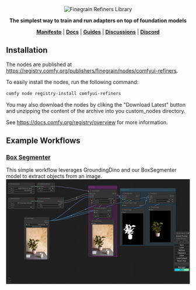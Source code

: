 <div align="center">

<picture>
  <source media="(prefers-color-scheme: dark)" srcset="https://raw.githubusercontent.com/finegrain-ai/refiners/main/assets/logo_dark.png">
  <source media="(prefers-color-scheme: light)" srcset="https://raw.githubusercontent.com/finegrain-ai/refiners/main/assets/logo_light.png">
  <img alt="Finegrain Refiners Library" width="352" height="128" style="max-width: 100%;">
</picture>

**The simplest way to train and run adapters on top of foundation models**

[**Manifesto**](https://refine.rs/home/why/) |
[**Docs**](https://refine.rs) |
[**Guides**](https://refine.rs/guides/adapting_sdxl/) |
[**Discussions**](https://github.com/finegrain-ai/refiners/discussions) |
[**Discord**](https://discord.gg/mCmjNUVV7d)

</div>

## Installation

The nodes are published at https://registry.comfy.org/publishers/finegrain/nodes/comfyui-refiners.

To easily install the nodes, run the following command:
```bash
comfy node registry-install comfyui-refiners
```

You may also download the nodes by cliking the "Download Latest" button and unzipping the content of the archive into you custom_nodes directory.

See https://docs.comfy.org/registry/overview for more information.

## Example Workflows

### [Box Segmenter](assets/box_segmenter.json)

This simple workflow leverages GroundingDino and our BoxSegmenter model to extract objects from an image.
[![Box Segmenter Workflow](assets/box_segmenter.png)](assets/box_segmenter.json)
